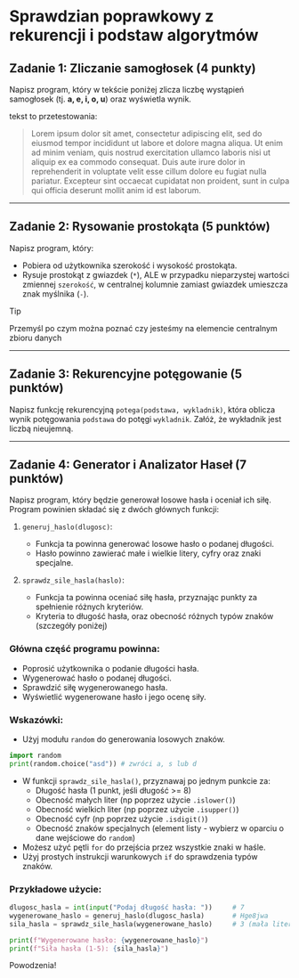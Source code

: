# Sprawdzian poprawkowy z rekurencji i podstaw algorytmów

## Zadanie 1: Zliczanie samogłosek (4 punkty)

Napisz program, który w tekście poniżej zlicza liczbę wystąpień samogłosek (tj. **a, e, i, o, u**) oraz wyświetla wynik.

tekst to przetestowania:
> Lorem ipsum dolor sit amet, consectetur adipiscing elit, sed do eiusmod tempor incididunt ut labore et dolore magna aliqua. Ut enim ad minim veniam, quis nostrud exercitation ullamco laboris nisi ut aliquip ex ea commodo consequat. Duis aute irure dolor in reprehenderit in voluptate velit esse cillum dolore eu fugiat nulla pariatur. Excepteur sint occaecat cupidatat non proident, sunt in culpa qui officia deserunt mollit anim id est laborum.

---

## Zadanie 2: Rysowanie prostokąta (5 punktów)

Napisz program, który:

- Pobiera od użytkownika szerokość i wysokość prostokąta.
- Rysuje prostokąt z gwiazdek (`*`), ALE w przypadku nieparzystej wartości zmiennej `szerokość`, w centralnej kolumnie zamiast gwiazdek umieszcza znak myślnika (`-`).

> [!TIP] 
> Przemyśl po czym można poznać czy jesteśmy na elemencie centralnym zbioru danych

---

## Zadanie 3: Rekurencyjne potęgowanie (5 punktów)

Napisz funkcję rekurencyjną `potega(podstawa, wykladnik)`, która oblicza wynik potęgowania `podstawa` do potęgi `wykladnik`. Załóż, że wykładnik jest liczbą nieujemną.


---

## Zadanie 4: Generator i Analizator Haseł (7 punktów)

Napisz program, który będzie generował losowe hasła i oceniał ich siłę. Program powinien składać się z dwóch głównych funkcji:

1. `generuj_haslo(dlugosc)`: 
   - Funkcja ta powinna generować losowe hasło o podanej długości.
   - Hasło powinno zawierać małe i wielkie litery, cyfry oraz znaki specjalne.

2. `sprawdz_sile_hasla(haslo)`: 
   - Funkcja ta powinna oceniać siłę hasła, przyznając punkty za spełnienie różnych kryteriów.
   - Kryteria to długość hasła, oraz obecność różnych typów znaków (szczegóły poniżej)

### Główna część programu powinna:

- Poprosić użytkownika o podanie długości hasła.
- Wygenerować hasło o podanej długości.
- Sprawdzić siłę wygenerowanego hasła.
- Wyświetlić wygenerowane hasło i jego ocenę siły.

### Wskazówki:

- Użyj modułu `random` do generowania losowych znaków.
```python
import random
print(random.choice("asd")) # zwróci a, s lub d
```
- W funkcji `sprawdz_sile_hasla()`, przyznawaj po jednym punkcie za:
  - Długość hasła (1 punkt, jeśli długość >= 8)
  - Obecność małych liter (np poprzez użycie `.islower()`)
  - Obecność wielkich liter (np poprzez użycie `.isupper()`)
  - Obecność cyfr (np poprzez użycie `.isdigit()`)
  - Obecność znaków specjalnych (element listy - wybierz w oparciu o dane wejściowe do `random`)
- Możesz użyć pętli `for` do przejścia przez wszystkie znaki w haśle.
- Użyj prostych instrukcji warunkowych `if` do sprawdzenia typów znaków.

### Przykładowe użycie:

```python
dlugosc_hasla = int(input("Podaj długość hasła: "))     # 7
wygenerowane_haslo = generuj_haslo(dlugosc_hasla)       # Hge8jwa
sila_hasla = sprawdz_sile_hasla(wygenerowane_haslo)     # 3 (mała litera, duża litera, cyfra)

print(f"Wygenerowane hasło: {wygenerowane_haslo}")
print(f"Siła hasła (1-5): {sila_hasla}")
```

Powodzenia!
